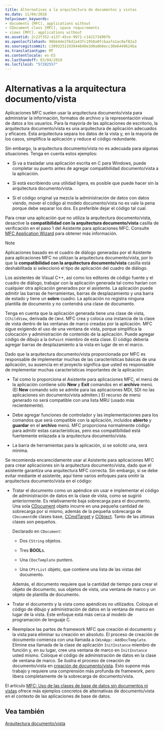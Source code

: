 ```yaml
---
title: Alternativas a la arquitectura de documentos y vistas
ms.date: 11/04/2016
helpviewer_keywords:
- documents [MFC], applications without
- CDocument class [MFC], space requirements
- views [MFC], applications without
ms.assetid: 2c22f352-a137-45ce-9971-c142173496fb
ms.openlocfilehash: 98bb4de2f6d1a43fc1958a0fcbaafa1ac0af82a3
ms.sourcegitcommit: c3093251193944840e3d0a068ecc30e6449624ba
ms.translationtype: MT
ms.contentlocale: es-ES
ms.lasthandoff: 03/04/2019
ms.locfileid: "57282557"
---
```

# <a name="alternatives-to-the-documentview-architecture"></a>Alternativas a la arquitectura documento/vista

Aplicaciones MFC suelen usar la arquitectura documento/vista para administrar la información, formatos de archivo y la representación visual de datos a los usuarios. Para la mayoría de las aplicaciones de escritorio, la arquitectura documento/vista es una arquitectura de aplicación adecuados y eficaces. Esta arquitectura separa los datos de la vista y, en la mayoría de los casos, simplifica la aplicación y reduce el código redundante.

Sin embargo, la arquitectura documento/vista no es adecuada para algunas situaciones. Tenga en cuenta estos ejemplos:

- Si va a trasladar una aplicación escrita en C para Windows, puede completar su puerto antes de agregar compatibilidad documento/vista a la aplicación.

- Si está escribiendo una utilidad ligera, es posible que puede hacer sin la arquitectura documento/vista.

- Si el código original ya mezcla la administración de datos con datos viendo, mover el código al modelo documento/vista no es vale la pena porque debe separar los dos. Es preferible dejar el código tal cual.

Para crear una aplicación que no utiliza la arquitectura documento/vista, desactive la **compatibilidad con la arquitectura documento/vista** casilla de verificación en el paso 1 del Asistente para aplicaciones MFC. Consulte [MFC Application Wizard](../mfc/reference/mfc-application-wizard.md) para obtener más información.

> [!NOTE]
>  Aplicaciones basado en el cuadro de diálogo generadas por el Asistente para aplicaciones MFC no utilizan la arquitectura documento/vista, por lo que la **compatibilidad con la arquitectura documento/vista** casilla está deshabilitada si seleccionó el tipo de aplicación del cuadro de diálogo.

Los asistentes de Visual C++, así como los editores de código fuente y el cuadro de diálogo, trabajar con la aplicación generada tal como harían con cualquier otra aplicación generados por el asistente. La aplicación puede admitir las barras de herramientas, barras de desplazamiento y una barra de estado y tiene un **sobre** cuadro. La aplicación no registra ninguna plantilla de documento y no contendrá una clase de documento.

Tenga en cuenta que la aplicación generada tiene una clase de vista, `CChildView`, derivada de `CWnd`. MFC crea y coloca una instancia de la clase de vista dentro de las ventanas de marco creadas por la aplicación. MFC sigue exigiendo el uso de una ventana de vista, porque simplifica la colocación y administración de contenido de la aplicación. Puede agregar código de dibujo a la `OnPaint` miembro de esta clase. El código debería agregar barras de desplazamiento a la vista en lugar de en el marco.

Dado que la arquitectura documento/vista proporcionada por MFC es responsable de implementar muchas de las características básicas de una aplicación, su ausencia en el proyecto significa que usted es responsable de implementar muchas características importantes de la aplicación:

- Tal como lo proporciona el Asistente para aplicaciones MFC, el menú de la aplicación contiene sólo **New** y **Exit** comandos en el **archivo** menú. (El **New** comando solo se admite para las aplicaciones MDI, SDI no las aplicaciones sin documento/vista admiten.) El recurso de menú generado no será compatible con una lista MRU (usado más recientemente).

- Debe agregar funciones de controlador y las implementaciones para los comandos que será compatible con la aplicación, incluidos **abierto** y **guardar** en el **archivo** menú. MFC proporciona normalmente código para admitir estas características, pero esa compatibilidad está fuertemente enlazada a la arquitectura documento/vista.

- La barra de herramientas para la aplicación, si se solicitó una, será mínima.

Se recomienda encarecidamente usar al Asistente para aplicaciones MFC para crear aplicaciones sin la arquitectura documento/vista, dado que el asistente garantiza una arquitectura MFC correcta. Sin embargo, si se debe evitar mediante el asistente, aquí tiene varios enfoques para omitir la arquitectura documento/vista en el código:

- Tratar el documento como un apéndice sin usar e implementar el código de administración de datos en la clase de vista, como se sugirió anteriormente. Es relativamente baja sobrecarga para el documento. Una sola [CDocument](../mfc/reference/cdocument-class.md) objeto incurre en una pequeña cantidad de sobrecarga por sí mismo, además de la pequeña sobrecarga de `CDocument`de clases base, [CCmdTarget](../mfc/reference/ccmdtarget-class.md) y [CObject](../mfc/reference/cobject-class.md). Tanto de las últimas clases son pequeños.

   Declarado en `CDocument`:

  - Dos `CString` objetos.

  - Tres **BOOL**s.

  - Una `CDocTemplate` puntero.

  - Una `CPtrList` objeto, que contiene una lista de las vistas del documento.

  Además, el documento requiere que la cantidad de tiempo para crear el objeto de documento, sus objetos de vista, una ventana de marco y un objeto de plantilla de documento.

- Tratar el documento y la vista como apéndices no utilizados. Coloque el código de dibujo y administración de datos en la ventana de marco en lugar de la vista. Este enfoque está más cerca al modelo de programación de lenguaje C.

- Reemplace las partes de framework MFC que creación el documento y la vista para eliminar su creación en absoluto. El proceso de creación de documento comienza con una llamada a `CWinApp::AddDocTemplate`. Elimine esa llamada de la clase de aplicación `InitInstance` miembro de función y, en su lugar, cree una ventana de marco en `InitInstance` usted mismo. Coloque el código de administración de datos en la clase de ventana de marco. Se ilustra el proceso de creación de documento/vista en [creación de documento/vista](../mfc/document-view-creation.md). Esto supone más trabajo y requiere una comprensión más profunda de framework, pero libera completamente de la sobrecarga de documento/vista.

El artículo [MFC: Uso de las clases de base de datos sin documentos ni vistas](../data/mfc-using-database-classes-without-documents-and-views.md) ofrece más ejemplos concretos de alternativas de documento/vista en el contexto de las aplicaciones de base de datos.

## <a name="see-also"></a>Vea también

[Arquitectura documento/vista](../mfc/document-view-architecture.md)
